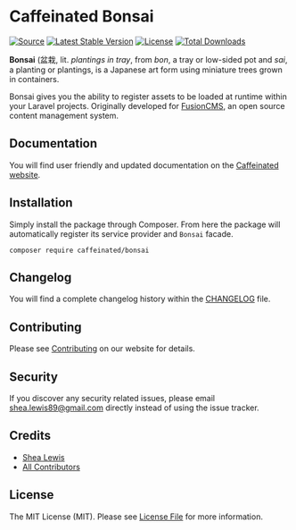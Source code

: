 # Caffeinated Bonsai
[![Source](https://img.shields.io/badge/source-caffeinated/bonsai-blue.svg?style=flat-square)](https://github.com/caffeinated/bonsai)
[![Latest Stable Version](https://poser.pugx.org/caffeinated/bonsai/v/stable?format=flat-square)](https://packagist.org/packages/caffeinated/bonsai)
[![License](https://img.shields.io/badge/license-MIT-brightgreen.svg?style=flat-square)](https://tldrlegal.com/license/mit-license)
[![Total Downloads](https://img.shields.io/packagist/dt/caffeinated/bonsai.svg?style=flat-square)](https://packagist.org/packages/caffeinated/bonsai)

**Bonsai** (盆栽, lit. *plantings in tray*, from *bon*, a tray or low-sided pot and *sai*, a planting or plantings, is a Japanese art form using miniature trees grown in containers.

Bonsai gives you the ability to register assets to be loaded at runtime within your Laravel projects. Originally developed for [FusionCMS](https://github.com/fusioncms/fusioncms), an open source content management system.

## Documentation
You will find user friendly and updated documentation on the [Caffeinated website](https://caffeinatedpackages.com/guide/packages/bonsai.html).

## Installation
Simply install the package through Composer. From here the package will automatically register its service provider and `Bonsai` facade.

```
composer require caffeinated/bonsai
```

## Changelog
You will find a complete changelog history within the [CHANGELOG](CHANGELOG.md) file.

## Contributing
Please see [Contributing](https://caffeinatedpackages.com/guide/contributing.html) on our website for details.

## Security
If you discover any security related issues, please email shea.lewis89@gmail.com directly instead of using the issue tracker.

## Credits
- [Shea Lewis](https://github.com/kaidesu)
- [All Contributors](../../contributors)

## License
The MIT License (MIT). Please see [License File](LICENSE.md) for more information.
